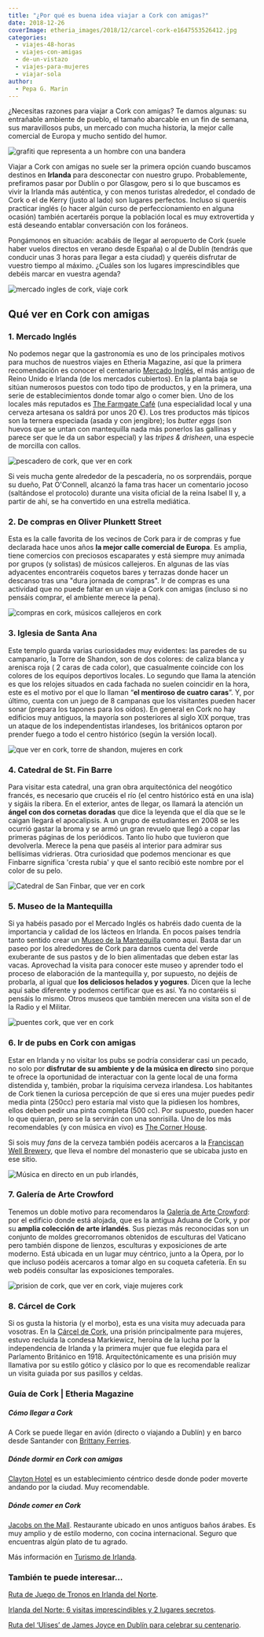 ```yaml
---
title: "¿Por qué es buena idea viajar a Cork con amigas?"
date: 2018-12-26
coverImage: etheria_images/2018/12/carcel-cork-e1647553526412.jpg
categories: 
  - viajes-48-horas
  - viajes-con-amigas
  - de-un-vistazo
  - viajes-para-mujeres
  - viajar-sola
author: 
  - Pepa G. Marin
---
```


¿Necesitas razones para viajar a Cork con amigas? Te damos algunas: su entrañable ambiente de pueblo, el tamaño abarcable en un fin de semana, sus maravillosos pubs, un mercado con mucha historia, la mejor calle comercial de Europa y mucho sentido del humor.

![grafiti que representa a un hombre con una bandera](etheria_images/2018/12/bienvenido-a-cork-1024x688.jpg "Grafiti en una calle de Cork.")

Viajar a Cork con amigas no suele ser la primera opción cuando buscamos destinos en 
**Irlanda** para desconectar con nuestro grupo. Probablemente, prefiramos pasar por 
Dublín o por Glasgow, pero si lo que buscamos es vivir la Irlanda más auténtica, y con 
menos turistas alrededor, el condado de Cork o el de Kerry (justo al lado) son lugares 
perfectos. Incluso si queréis practicar inglés (o hacer algún curso de perfeccionamiento 
en alguna ocasión) también acertaréis porque la población local es muy extrovertida y 
está deseando entablar conversación con los foráneos. 

Pongámonos en situación: acabáis de llegar al aeropuerto de Cork (suele haber vuelos 
directos en verano desde España) o al de Dublín (tendrás que conducir unas 3 horas para 
llegar a esta ciudad) y queréis disfrutar de vuestro tiempo al máximo. ¿Cuáles son los 
lugares imprescindibles que debéis marcar en vuestra agenda? 

![mercado ingles de cork, viaje cork](etheria_images/2018/12/Mercado-ingles-cork-1024x683.jpg "Interior del Mercado Inglés.")

## Qué ver en Cork con amigas

### 1\. Mercado Inglés

No podemos negar que la gastronomía es uno de los principales motivos para muchos de 
nuestros viajes en Etheria Magazine, así que la primera recomendación es conocer el 
centenario [Mercado Inglés](http://www.englishmarket.ie), el más antiguo de Reino Unido 
e Irlanda (de los mercados cubiertos). En la planta baja se sitúan numerosos puestos con 
todo tipo de productos, y en la primera, una serie de establecimientos donde tomar algo 
o comer bien. Uno de los locales más reputados es [The Farmgate 
Café](http://www.farmgatecork.ie) (una especialidad local y una cerveza artesana os 
saldrá por unos 20 €). Los tres productos más típicos son la ternera especiada (asada y 
con jengibre); los _butter eggs_ (son huevos que se untan con mantequilla nada más 
ponerlos las gallinas y parece ser que le da un sabor especial) y las _tripes & 
drisheen_, una especie de morcilla con callos. 

![pescadero de cork, que ver en cork](etheria_images/2018/12/pescadero-cork-1024x731.jpg "Pat O'Connell es conocido como 'el pescadero de Cork'.")

Si veis mucha gente alrededor de la pescadería, no os sorprendáis, porque su dueño, Pat 
O'Connell, alcanzó la fama tras hacer un comentario jocoso (saltándose el protocolo) 
durante una visita oficial de la reina Isabel II y, a partir de ahí, se ha convertido en 
una estrella mediática. 

### 2\. De compras en Oliver Plunkett Street

Esta es la calle favorita de los vecinos de Cork para ir de compras y fue declarada hace 
unos años **la mejor calle comercial de Europa**. Es amplia, tiene comercios con 
preciosos escaparates y está siempre muy animada por grupos (y solistas) de músicos 
callejeros. En algunas de las vías adyacentes encontraréis coquetos bares y terrazas 
donde hacer un descanso tras una "dura jornada de compras". Ir de compras es una 
actividad que no puede faltar en un viaje a Cork con amigas (incluso si no pensáis 
comprar, el ambiente merece la pena). 

![compras en cork, músicos callejeros en cork](etheria_images/2018/12/musicos-blankett-street-cork-1024x716.jpg "Músicos en Plunkett Street, la calle comercial de Cork.")

### 3\. Iglesia de Santa Ana

Este templo guarda varias curiosidades muy evidentes: las paredes de su campanario, la 
Torre de Shandon, son de dos colores: de caliza blanca y arenisca roja ( 2 caras de cada 
color), que casualmente coincide con los colores de los equipos deportivos locales. Lo 
segundo que llama la atención es que los relojes situados en cada fachada no suelen 
coincidir en la hora, este es el motivo por el que lo llaman “**el mentiroso de cuatro 
caras**”. Y, por último, cuenta con un juego de 8 campanas que los visitantes pueden 
hacer sonar (prepara los tapones para los oídos). En general en Cork no hay edificios 
muy antiguos, la mayoría son posteriores al siglo XIX porque, tras un ataque de los 
independentistas irlandeses, los británicos optaron por prender fuego a todo el centro 
histórico (según la versión local). 

![que ver en cork, torre de shandon, mujeres en cork](etheria_images/2018/12/torre-shandon-Cork-1024x705.jpg "La Torre de Shandon es el campanario del templo de Santa Ana. © O.T. Irlanda")

### 4\. Catedral de St. Fin Barre

Para visitar esta catedral, una gran obra arquitectónica del neogótico francés, es 
necesario que crucéis el río (el centro histórico está en una isla) y sigáis la ribera. 
En el exterior, antes de llegar, os llamará la atención un **ángel con dos cornetas 
doradas** que dice la leyenda que el día que se le caigan llegará el apocalipsis. A un 
grupo de estudiantes en 2008 se les ocurrió gastar la broma y se armó un gran revuelo 
que llegó a copar las primeras páginas de los periódicos. Tanto lío hubo que tuvieron 
que devolverla. Merece la pena que paséis al interior para admirar sus bellísimas 
vidrieras. Otra curiosidad que podemos mencionar es que Finbarre significa 'cresta 
rubia' y que el santo recibió este nombre por el color de su pelo. 

![Catedral de San Finbar, que ver en cork](etheria_images/2018/12/catedral-sanfinbar-cork-1024x683.jpg "En la fachada trasera de la Catedral de St. Fin Barre (Finbarr) se puede observar el ángel dorado.")

### 5\. Museo de la Mantequilla

Si ya habéis pasado por el Mercado Inglés os habréis dado cuenta de la importancia y 
calidad de los lácteos en Irlanda. En pocos países tendría tanto sentido crear un [Museo 
de la Mantequilla](http://thebuttermuseum.com/) como aquí. Basta dar un paseo por los 
alrededores de Cork para darnos cuenta del verde exuberante de sus pastos y de lo bien 
alimentadas que deben estar las vacas. Aprovechad la visita para conocer este museo y 
aprender todo el proceso de elaboración de la mantequilla y, por supuesto, no dejéis de 
probarla, al igual que **los deliciosos helados y yogures**. Dicen que la leche aquí 
sabe diferente y podemos certificar que es así. Ya no contaréis si pensáis lo mismo. 
Otros museos que también merecen una visita son el de la Radio y el Militar. 

![puentes cork, que ver en cork](etheria_images/2018/12/Puentes-Cork-1024x683.jpg "Varios puentes comunican el centro histórico de Cork, en medio del río, con tierra firme. Estas farolas tan curiosas recuerdan su vinculación como ciudad portuaria.")

### 6\. Ir de pubs en Cork con amigas

Estar en Irlanda y no visitar los pubs se podría considerar casi un pecado, no solo por 
**disfrutar de su ambiente y de la música en directo** sino porque te ofrece la 
oportunidad de interactuar con la gente local de una forma distendida y, también, probar 
la riquísima cerveza irlandesa. Los habitantes de Cork tienen la curiosa percepción de 
que si eres una mujer puedes pedir media pinta (250cc) pero estaría mal visto que la 
pidiesen los hombres, ellos deben pedir una pinta completa (500 cc). Por supuesto, 
pueden hacer lo que quieran, pero se la servirán con una sonrisilla. Uno de los más 
recomendables (y con música en vivo) es [The Corner 
House](https://www.facebook.com/TheCornerHouseCork/). 

Si sois muy _fans_ de la cerveza también podéis acercaros a la [Franciscan Well 
Brewery](http://www.franciscanwellbrewery.com), que lleva el nombre del monasterio que 
se ubicaba justo en ese sitio. 

![](etheria_images/2018/12/pub-irlandes-cork-1024x641.jpg "Música en directo en un pub irlandés,")

### 7\. Galería de Arte Crowford

Tenemos un doble motivo para recomendaros la [Galería de Arte 
Crowford](https://www.crawfordartgallery.ie/): por el edificio donde está alojada, que 
es la antigua Aduana de Cork, y por su **amplia colección de arte irlandés**. Sus piezas 
más reconocidas son un conjunto de moldes grecorromanos obtenidos de esculturas del 
Vaticano pero también dispone de lienzos, esculturas y exposiciones de arte moderno. 
Está ubicada en un lugar muy céntrico, junto a la Ópera, por lo que incluso podéis 
acercaros a tomar algo en su coqueta cafetería. En su web podéis consultar las 
exposiciones temporales. 

![prision de cork, que ver en cork, viaje mujeres cork](etheria_images/2018/12/carcel-cork-1024x641.jpg "Este edificio con aspecto de fortaleza fue la prisión de Cork.© O.T. Irlanda")

### 8\. Cárcel de Cork

Si os gusta la historia (y el morbo), esta es una visita muy adecuada para vosotras. En 
la [Cárcel de Cork](https://corkcitygaol.com/), una prisión principalmente para mujeres, 
estuvo recluida la condesa Markiewicz, heroína de la lucha por la independencia de 
Irlanda y la primera mujer que fue elegida para el Parlamento Británico en 1918. 
Arquitectónicamente es una prisión muy llamativa por su estilo gótico y clásico por lo 
que es recomendable realizar un visita guiada por sus pasillos y celdas. 

### Guía de Cork | Etheria Magazine

##### Cómo llegar a Cork

A Cork se puede llegar en avión (directo o viajando a Dublín) y en barco desde Santander 
con [Brittany Ferries](https://www.brittanyferries.es/). 

##### Dónde dormir en Cork con amigas

[Clayton Hotel](http://www.claytonhotelcorkcity.com) es un establecimiento céntrico 
desde donde poder moverte andando por la ciudad. Muy recomendable. 

##### Dónde comer en Cork

[Jacobs on the Mall](http://www.jacobsonthemall.com). Restaurante ubicado en unos 
antiguos baños árabes. Es muy amplio y de estilo moderno, con cocina internacional. 
Seguro que encuentras algún plato de tu agrado. 

Más información en [Turismo de Irlanda](https://www.ireland.com/es-es/). 

### También te puede interesar...

[Ruta de Juego de Tronos en Irlanda del 
Norte](https://etheriamagazine.com/2018/07/02/juego-de-tronos-en-irlanda-del-norte/). 

[Irlanda del Norte: 6 visitas imprescindibles y 2 lugares 
secretos](https://etheriamagazine.com/2021/05/31/8-visitas-increibles-en-irlanda-del-norte/). 

[Ruta del ‘Ulises’ de James Joyce en Dublín para celebrar su 
centenario](https://etheriamagazine.com/2021/06/16/ruta-de-ulises-y-bloomsday-en-dublin/).
